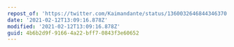 ```yaml
---
repost_of: 'https://twitter.com/Kaimandante/status/1360032646844346370'
date: '2021-02-12T13:09:16.878Z'
modified: '2021-02-12T13:09:16.878Z'
guid: 4b6b2d9f-9166-4a22-bff7-0843f3e60652
---
```

 
